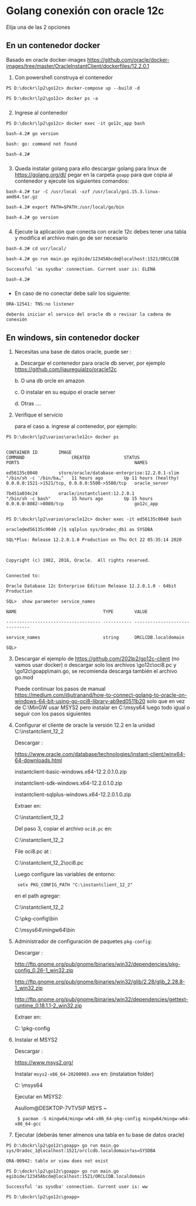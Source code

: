 # Golang conexión con oracle 12c

Elija una de las 2 opciones 


## En un contenedor docker 

Basado en oracle docker-images https://github.com/oracle/docker-images/tree/master/OracleInstantClient/dockerfiles/12.2.0.1

1. Con powershell construya el contenedor

> 

	PS D:\dockr\lp2\go12c> docker-compose up --build -d

	PS D:\dockr\lp2\go12c> docker ps -a

### 
2. Ingrese al contenedor

> 

	PS D:\dockr\lp2\go12c> docker exec -it go12c_app bash

	bash-4.2# go version

	bash: go: command not found

	bash-4.2# 

###
3. Queda instalar golang
para ello descargar golang para linux de https://golang.org/dl/ 
pegar en la carpeta `goapp` para que copia al contenedor
y ejecute los siguientes comandos:

> 

	bash-4.2# tar -C /usr/local -xzf /usr/local/go1.15.3.linux-amd64.tar.gz

	bash-4.2# export PATH=$PATH:/usr/local/go/bin 

	bash-4.2# go version

###
4. Ejecute la aplicación que conecta con oracle 12c
debes tener una tabla y modifica el archivo main.go de ser necesario

> 

	bash-4.2# cd usr/local/

	bash-4.2# go run main.go egibide/12345Abcde@localhost:1521/ORCLCDB

	Successful 'as sysdba' connection. Current user is: ELENA
	
	bash-4.2#

###
* En caso de no conectar debe salir los siguiente:

> 

	ORA-12541: TNS:no listener
	
	deberás iniciar el servico del oracle db o revisar la cadena de conexión


## En windows, sin contenedor docker

1. Necesitas una base de datos oracle, puede ser :


	a. Descargar el contenedor para oracle db server, por ejemplo https://github.com/ijaureguialzo/oracle12c


	b. O una db orcle en amazon


	c. O instalar en su equipo el oracle server

	d. Otras ....


2. Verifique el servicio
	
	para el caso a. ingrese al contenedor, por ejemplo:

	
> 


	PS D:\dockr\lp2\varios\oracle12c> docker ps 


	CONTAINER ID        IMAGE                                            COMMAND                  CREATED             STATUS                  PORTS                                            NAMES

	ed56135c0040        store/oracle/database-enterprise:12.2.0.1-slim   "/bin/sh -c '/bin/ba…"   11 hours ago        Up 11 hours (healthy)   0.0.0.0:1521->1521/tcp, 0.0.0.0:5500->5500/tcp   oracle_server

	7b451a034c24        oracle/instantclient:12.2.0.1                    "/bin/sh -c bash"        15 hours ago        Up 15 hours             0.0.0.0:8082->8080/tcp                           go12c_app


	PS D:\dockr\lp2\varios\oracle12c> docker exec -it ed56135c0040 bash

	oracle@ed56135c0040 /]$ sqlplus sys/Oradoc_db1 as SYSDBA

	SQL*Plus: Release 12.2.0.1.0 Production on Thu Oct 22 05:35:14 2020



	Copyright (c) 1982, 2016, Oracle.  All rights reserved.


	Connected to:

	Oracle Database 12c Enterprise Edition Release 12.2.0.1.0 - 64bit Production

	SQL>  show parameter service_names

	NAME                                 TYPE        VALUE

	------------------------------------ ----------- ------------------------------

	service_names                        string      ORCLCDB.localdomain

	SQL>                                                                    


3. Descargar el ejemplo de https://github.com/202lp2/go12c-client (no vamos usar docker)
	o descargar solo los archivos \go12c\oci8.pc y \go12c\goapp\main.go, se recomienda descarga también el archivo go.mod 

	Puede continuar los pasos de manual https://medium.com/@utranand/how-to-connect-golang-to-oracle-on-windows-64-bit-using-go-oci8-library-ab9ed0511b20
	solo que en vez de C:\MinGW usar MSYS2 pero instalar en C:\msys64 luego todo igual
	o seguir con los pasos siguientes



4. Configurar el cliente de oracle la versión 12.2 en la unidad C:\instantclient_12_2

	Descargar : 

	https://www.oracle.com/database/technologies/instant-client/winx64-64-downloads.html 
	

	instantclient-basic-windows.x64-12.2.0.1.0.zip

	instantclient-sdk-windows.x64-12.2.0.1.0.zip

	instantclient-sqlplus-windows.x64-12.2.0.1.0.zip


	Extraer en:

	C:\instantclient_12_2



	Del paso 3, copiar el archivo `oci8.pc` en:


	C:\instantclient_12_2

	
	File oci8.pc at :

	C:\instantclient_12_2\oci8.pc



	Luego configure las variables de entorno:

	> 

		setx PKG_CONFIG_PATH "C:\instantclient_12_2"


	en el path agregar:

	C:\instantclient_12_2	
	
	C:\pkg-config\bin

	C:\msys64\mingw64\bin


5. Administrador de configuración de paquetes `pkg-config`:

	Descargar : 

	http://ftp.gnome.org/pub/gnome/binaries/win32/dependencies/pkg-config_0.26-1_win32.zip

	http://ftp.gnome.org/pub/gnome/binaries/win32/glib/2.28/glib_2.28.8-1_win32.zip

	http://ftp.gnome.org/pub/gnome/binaries/win32/dependencies/gettext-runtime_0.18.1.1-2_win32.zip

	
	Extraer en:

	 C: \pkg-config


6. Instalar el MSYS2
	
	Descargar : 
 	
 	https://www.msys2.org/

 	Instalar `msys2-x86_64-20200903.exe` en: (instalation folder)

	C: \msys64


	Ejecutar en MSYS2: 

	Asullom@DESKTOP-7VTV5IP MSYS ~

	> 

		$ pacman -S mingw64/mingw-w64-x86_64-pkg-config mingw64/mingw-w64-x86_64-gcc


7. Ejecutar (deberás tener almenos una tabla en tu base de datos oracle)

> 

	PS D:\dockr\lp2\go12c\goapp> go run main.go sys/Oradoc_1@localhost:1521/orclcdb.localdomain?as=SYSDBA

	ORA-00942: table or view does not exist

	PS D:\dockr\lp2\go12c\goapp> go run main.go egibide/12345Abcde@localhost:1521/ORCLCDB.localdomain

	Successful 'as sysdba' connection. Current user is: ww

	PS D:\dockr\lp2\go12c\goapp>





